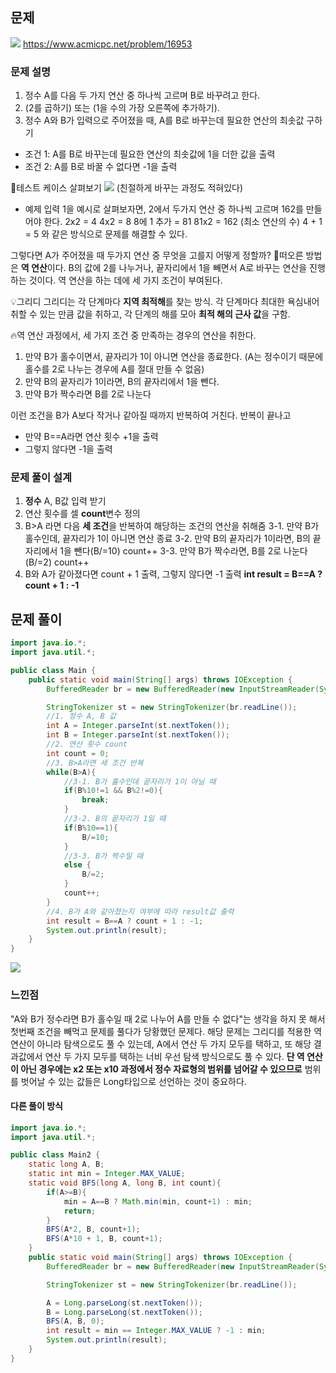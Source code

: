 ## 문제
![](https://velog.velcdn.com/images/keumsiun0503/post/3de398ba-ab25-478d-991d-306470879298/image.png)
https://www.acmicpc.net/problem/16953

### 문제 설명 
>
1. 정수 A를 다음 두 가지 연산 중 하나씩 고르며 B로 바꾸려고 한다.
2. (2를 곱하기) 또는 (1을 수의 가장 오른쪽에 추가하기).
3. 정수 A와 B가 입력으로 주어졌을 때, A를 B로 바꾸는데 필요한 연산의 최솟값 구하기
- 조건 1: A를 B로 바꾸는데 필요한 연산의 최솟값에 1을 더한 값을 출력
- 조건 2: A를 B로 바꿀 수 없다면 -1을 출력

📖테스트 케이스 살펴보기
![](https://velog.velcdn.com/images/keumsiun0503/post/d6624b51-31a8-420f-abe3-69277f5023cc/image.png)
(친절하게 바꾸는 과정도 적혀있다)

- 예제 입력 1을 예시로 살펴보자면,
2에서 두가지 연산 중 하나씩 고르며 162를 만들어야 한다.
2x2 = 4
4x2 = 8
8에 1 추가 = 81
81x2 = 162
(최소 연산의 수) 4 + 1 = 5
와 같은 방식으로 문제를 해결할 수 있다.

그렇다면 A가 주어졌을 때 두가지 연산 중 무엇을 고를지 어떻게 정할까?
🤔떠오른 방법은 **역 연산**이다.
B의 값에 2를 나누거나, 끝자리에서 1을 빼면서 A로 바꾸는 연산을 진행하는 것이다.
역 연산을 하는 데에 세 가지 조건이 부여된다.

💡그리디
그리디는 각 단계마다 **지역 최적해**를 찾는 방식.
각 단계마다 최대한 욕심내어 취할 수 있는 만큼 값을 취하고,
각 단계의 해를 모아 **최적 해의 근사 값**을 구함. 

🔥역 연산 과정에서, 세 가지 조건 중 만족하는 경우의 연산을 취한다.
>
1. 만약 B가 홀수이면서, 끝자리가 1이 아니면 연산을 종료한다.
(A는 정수이기 때문에 홀수를 2로 나누는 경우에 A를 절대 만들 수 없음)
2. 만약 B의 끝자리가 1이라면, B의 끝자리에서 1을 뺀다.
3. 만약 B가 짝수라면 B를 2로 나눈다

이런 조건을 B가 A보다 작거나 같아질 때까지 반복하여 거친다.
반복이 끝나고 
- 만약 B==A라면 연산 횟수 +1을 출력
- 그렇지 않다면 -1을 출력

### 문제 풀이 설계
>
1. **정수** A, B값 입력 받기
2. 연산 횟수를 셀 **count**변수 정의
3. B>A 라면 다음 **세 조건**을 반복하여 해당하는 조건의 연산을 취해줌
3-1. 만약 B가 홀수인데, 끝자리가 1이 아니면 연산 종료
3-2. 만약 B의 끝자리가 1이라면, B의 끝자리에서 1을 뺀다(B/=10) count++
3-3. 만약 B가 짝수라면, B를 2로 나눈다(B/=2) count++
4. B와 A가 같아졌다면 count + 1 출력, 그렇지 않다면 -1 출력
**int result = B==A ? count + 1 : -1**

## 문제 풀이
```java
import java.io.*;
import java.util.*;

public class Main {
    public static void main(String[] args) throws IOException {
        BufferedReader br = new BufferedReader(new InputStreamReader(System.in));

        StringTokenizer st = new StringTokenizer(br.readLine());
        //1. 정수 A, B 값
        int A = Integer.parseInt(st.nextToken());
        int B = Integer.parseInt(st.nextToken());
        //2. 연산 횟수 count
        int count = 0;
        //3. B>A라면 세 조건 반복
        while(B>A){
            //3-1. B가 홀수인데 끝자리가 1이 아닐 때
            if(B%10!=1 && B%2!=0){
                break;
            }
            //3-2. B의 끝자리가 1일 때
            if(B%10==1){
                B/=10;
            }
            //3-3. B가 짝수일 때
            else {
                B/=2;
            }
            count++;
        }
        //4. B가 A와 같아졌는지 여부에 따라 result값 출력
        int result = B==A ? count + 1 : -1;
        System.out.println(result);
    }
}
```
![](https://velog.velcdn.com/images/keumsiun0503/post/b31bef0c-7655-4da9-b5cb-5f0a157148cc/image.png)

### 느낀점
>
"A와 B가 정수라면 B가 홀수일 때 2로 나누어 A를 만들 수 없다"는 생각을 하지 못 해서 첫번째 조건을 빼먹고 문제를 풀다가 당황했던 문제다. 
해당 문제는 그리디를 적용한 역 연산이 아니라 탐색으로도 풀 수 있는데, 
A에서 연산 두 가지 모두를 택하고, 또 해당 결과값에서 연산 두 가지 모두를 택하는 너비 우선 탐색 방식으로도 풀 수 있다.
**단 역 연산이 아닌 경우에는 x2 또는 x10 과정에서 정수 자료형의 범위를 넘어갈 수 있으므로**
범위를 벗어날 수 있는 값들은 Long타입으로 선언하는 것이 중요하다.

#### 다른 풀이 방식

```java
import java.io.*;
import java.util.*;

public class Main2 {
    static long A, B;
    static int min = Integer.MAX_VALUE;
    static void BFS(long A, long B, int count){
        if(A>=B){
            min = A==B ? Math.min(min, count+1) : min;
            return;
        }
        BFS(A*2, B, count+1);
        BFS(A*10 + 1, B, count+1);
    }
    public static void main(String[] args) throws IOException {
        BufferedReader br = new BufferedReader(new InputStreamReader(System.in));

        StringTokenizer st = new StringTokenizer(br.readLine());

        A = Long.parseLong(st.nextToken());
        B = Long.parseLong(st.nextToken());
        BFS(A, B, 0);
        int result = min == Integer.MAX_VALUE ? -1 : min;
        System.out.println(result);
    }
}
```